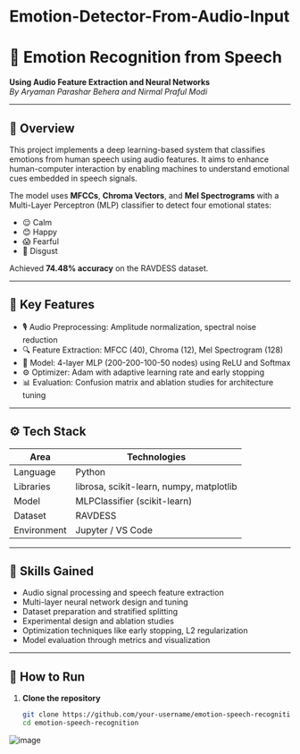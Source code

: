 # Emotion-Detector-From-Audio-Input

# 🎤 Emotion Recognition from Speech  
**Using Audio Feature Extraction and Neural Networks**  
*By Aryaman Parashar Behera and Nirmal Praful Modi*  

---

## 📌 Overview
This project implements a deep learning-based system that classifies emotions from human speech using audio features. It aims to enhance human-computer interaction by enabling machines to understand emotional cues embedded in speech signals.

The model uses **MFCCs**, **Chroma Vectors**, and **Mel Spectrograms** with a Multi-Layer Perceptron (MLP) classifier to detect four emotional states:  
- 😌 Calm  
- 😊 Happy  
- 😱 Fearful  
- 🤢 Disgust  

Achieved **74.48% accuracy** on the RAVDESS dataset.

---

## 🧠 Key Features
- 🎙️ Audio Preprocessing: Amplitude normalization, spectral noise reduction  
- 🔍 Feature Extraction: MFCC (40), Chroma (12), Mel Spectrogram (128)  
- 🧮 Model: 4-layer MLP (200-200-100-50 nodes) using ReLU and Softmax  
- ⚙️ Optimizer: Adam with adaptive learning rate and early stopping  
- 📊 Evaluation: Confusion matrix and ablation studies for architecture tuning  

---

## ⚙️ Tech Stack

| Area        | Technologies |
|-------------|--------------|
| Language    | Python       |
| Libraries   | librosa, scikit-learn, numpy, matplotlib |
| Model       | MLPClassifier (scikit-learn) |
| Dataset     | RAVDESS      |
| Environment | Jupyter / VS Code |

---

## 🧪 Skills Gained

- Audio signal processing and speech feature extraction  
- Multi-layer neural network design and tuning  
- Dataset preparation and stratified splitting  
- Experimental design and ablation studies  
- Optimization techniques like early stopping, L2 regularization  
- Model evaluation through metrics and visualization  

---

## 🚀 How to Run

1. **Clone the repository**
   ```bash
   git clone https://github.com/your-username/emotion-speech-recognition.git
   cd emotion-speech-recognition


![image](https://github.com/user-attachments/assets/479a5633-3a79-4bd4-b090-98882219d061)

